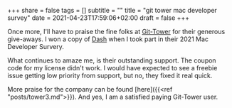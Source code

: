 +++
share = false
tags = []
subtitle = ""
title = "git tower mac developer survey"
date = 2021-04-23T17:59:06+02:00
draft =  false
+++

Once more, I'll have to praise the fine folks at [Git-Tower](https://git-tower.com) for their generous give-aways. I won a copy of [Dash](https://kapeli.com/dash) when I took part in their 2021 Mac Developer Survery. 
<!-- more -->
What continues to amaze me, is their outstanding support. The coupon code for my license didn't work. I would have expected to see a freebie issue getting low priority from support, but no, they fixed it real quick.

More praise for the company can be found [here]({{<ref "posts/tower3.md"\>}}). And yes, I am a satisfied paying Git-Tower user.